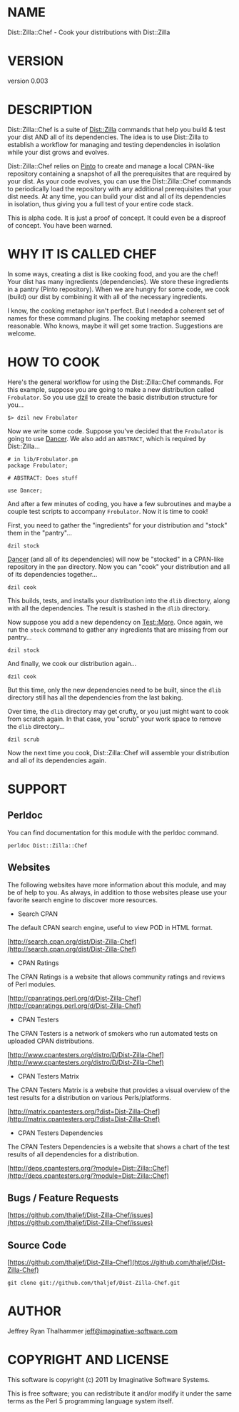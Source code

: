 # NAME

Dist::Zilla::Chef - Cook your distributions with Dist::Zilla

# VERSION

version 0.003

# DESCRIPTION

Dist::Zilla::Chef is a suite of [Dist::Zilla](http://search.cpan.org/perldoc?Dist::Zilla) commands that help you
build & test your dist AND all of its dependencies.  The idea is to
use Dist::Zilla to establish a workflow for managing and testing
dependencies in isolation while your dist grows and evolves.

Dist::Zilla::Chef relies on [Pinto](http://search.cpan.org/perldoc?Pinto) to create and manage a local
CPAN-like repository containing a snapshot of all the prerequisites
that are required by your dist.  As your code evolves, you can use the
Dist::Zilla::Chef commands to periodically load the repository with any
additional prerequisites that your dist needs.  At any time, you can
build your dist and all of its dependencies in isolation, thus giving
you a full test of your entire code stack.

This is alpha code.  It is just a proof of concept.  It could even be
a disproof of concept.  You have been warned.

# WHY IT IS CALLED CHEF

In some ways, creating a dist is like cooking food, and you are the
chef!  Your dist has many ingredients (dependencies).  We store
these ingredients in a pantry (Pinto repository).  When we are
hungry for some code, we cook (build) our dist by combining it with
all of the necessary ingredients.

I know, the cooking metaphor isn't perfect.  But I needed a coherent
set of names for these command plugins.  The cooking metaphor seemed
reasonable.  Who knows, maybe it will get some traction.  Suggestions
are welcome.

# HOW TO COOK

Here's the general workflow for using the Dist::Zilla::Chef commands.
For this example, suppose you are going to make a new distribution called
`Frobulator`.  So you use [dzil](http://search.cpan.org/perldoc?dzil) to create the basic distribution
structure for you...

    $> dzil new Frobulator

Now we write some code.  Suppose you've decided that the `Frobulator`
is going to use [Dancer](http://search.cpan.org/perldoc?Dancer).  We also add an `ABSTRACT`, which is
required by Dist::Zilla...

    # in lib/Frobulator.pm
    package Frobulator;

    # ABSTRACT: Does stuff

    use Dancer;

And after a few minutes of coding, you have a few subroutines and
maybe a couple test scripts to accompany `Frobulator`.  Now it is
time to cook!

First, you need to gather the "ingredients" for your distribution and
"stock" them in the "pantry"...

    dzil stock

[Dancer](http://search.cpan.org/perldoc?Dancer) (and all of its dependencies) will now be "stocked" in
a CPAN-like repository in the `pan` directory.  Now you can "cook"
your distribution and all of its dependencies together...

    dzil cook

This builds, tests, and installs your distribution into the `dlib`
directory, along with all the dependencies.  The result is stashed
in the `dlib` directory.

Now suppose you add a new dependency on [Test::More](http://search.cpan.org/perldoc?Test::More).  Once again,
we run the `stock` command to gather any ingredients that are missing
from our pantry...

    dzil stock

And finally, we cook our distribution again...

    dzil cook

But this time, only the new dependencies need to be built, since the
`dlib` directory still has all the dependencies from the last baking.

Over time, the `dlib` directory may get crufty, or you just might
want to cook from scratch again.  In that case, you "scrub" your
work space to remove the `dlib` directory...

    dzil scrub

Now the next time you cook, Dist::Zilla::Chef will assemble your
distribution and all of its dependencies again.

# SUPPORT

## Perldoc

You can find documentation for this module with the perldoc command.

    perldoc Dist::Zilla::Chef

## Websites

The following websites have more information about this module, and may be of help to you. As always,
in addition to those websites please use your favorite search engine to discover more resources.

- Search CPAN

The default CPAN search engine, useful to view POD in HTML format.

[http://search.cpan.org/dist/Dist-Zilla-Chef](http://search.cpan.org/dist/Dist-Zilla-Chef)

- CPAN Ratings

The CPAN Ratings is a website that allows community ratings and reviews of Perl modules.

[http://cpanratings.perl.org/d/Dist-Zilla-Chef](http://cpanratings.perl.org/d/Dist-Zilla-Chef)

- CPAN Testers

The CPAN Testers is a network of smokers who run automated tests on uploaded CPAN distributions.

[http://www.cpantesters.org/distro/D/Dist-Zilla-Chef](http://www.cpantesters.org/distro/D/Dist-Zilla-Chef)

- CPAN Testers Matrix

The CPAN Testers Matrix is a website that provides a visual overview of the test results for a distribution on various Perls/platforms.

[http://matrix.cpantesters.org/?dist=Dist-Zilla-Chef](http://matrix.cpantesters.org/?dist=Dist-Zilla-Chef)

- CPAN Testers Dependencies

The CPAN Testers Dependencies is a website that shows a chart of the test results of all dependencies for a distribution.

[http://deps.cpantesters.org/?module=Dist::Zilla::Chef](http://deps.cpantesters.org/?module=Dist::Zilla::Chef)

## Bugs / Feature Requests

[https://github.com/thaljef/Dist-Zilla-Chef/issues](https://github.com/thaljef/Dist-Zilla-Chef/issues)

## Source Code



[https://github.com/thaljef/Dist-Zilla-Chef](https://github.com/thaljef/Dist-Zilla-Chef)

    git clone git://github.com/thaljef/Dist-Zilla-Chef.git

# AUTHOR

Jeffrey Ryan Thalhammer <jeff@imaginative-software.com>

# COPYRIGHT AND LICENSE

This software is copyright (c) 2011 by Imaginative Software Systems.

This is free software; you can redistribute it and/or modify it under
the same terms as the Perl 5 programming language system itself.